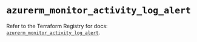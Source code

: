 # `azurerm_monitor_activity_log_alert`

Refer to the Terraform Registry for docs: [`azurerm_monitor_activity_log_alert`](https://registry.terraform.io/providers/hashicorp/azurerm/4.48.0/docs/resources/monitor_activity_log_alert).
